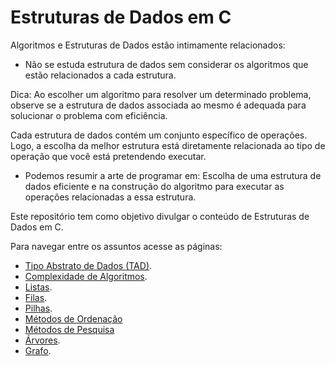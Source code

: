 # Estruturas de Dados em C

Algoritmos e Estruturas de Dados estão intimamente relacionados:
- Não se estuda estrutura de dados sem considerar os algoritmos que estão relacionados a cada estrutura.

Dica: Ao escolher um algoritmo para resolver um determinado problema, observe
se a estrutura de dados associada ao mesmo é adequada para solucionar o
problema com eficiência.

Cada estrutura de dados contém um conjunto específico de operações. Logo, a
escolha da melhor estrutura está diretamente relacionada ao tipo de operação
que você está pretendendo executar.
 - Podemos resumir a arte de programar em: Escolha de uma estrutura de dados eficiente e na construção do algoritmo para executar as operações relacionadas a essa estrutura.

Este repositório tem como objetivo divulgar o conteúdo de Estruturas de Dados em C.

Para navegar entre os assuntos acesse as páginas:

- [Tipo Abstrato de Dados (TAD)](https://github.com/tiagofga/Estruturas-de-Dados-em-C/tree/master/TAD).
- [Complexidade de Algoritmos](https://github.com/tiagofga/Estruturas-de-Dados-em-C/tree/master/Complexidade).
- [Listas](https://github.com/tiagofga/Estruturas-de-Dados-em-C/tree/master/Lista).
- [Filas](https://github.com/tiagofga/Estruturas-de-Dados-em-C/tree/master/Fila).
- [Pilhas](https://github.com/tiagofga/Estruturas-de-Dados-em-C/tree/master/Pilha).
- [Métodos de Ordenação](https://github.com/tiagofga/Estruturas-de-Dados-em-C/tree/master/MétodosdeOrdenação)
- [Métodos de Pesquisa](https://github.com/tiagofga/Estruturas-de-Dados-em-C/tree/master/MétodosdePesquisa)
- [Árvores](https://github.com/tiagofga/Estruturas-de-Dados-em-C/tree/master/Árvore).
- [Grafo](https://github.com/tiagofga/Estruturas-de-Dados-em-C/tree/master/Grafo).
